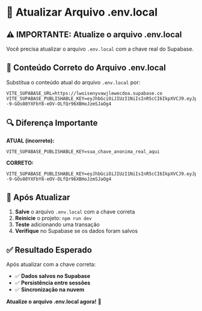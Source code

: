 # 🔧 Atualizar Arquivo .env.local

## ⚠️ **IMPORTANTE: Atualize o arquivo .env.local**

Você precisa atualizar o arquivo `.env.local` com a chave real do Supabase.

## 📝 **Conteúdo Correto do Arquivo .env.local**

Substitua o conteúdo atual do arquivo `.env.local` por:

```
VITE_SUPABASE_URL=https://lwoisenyvawjlewecdoa.supabase.co
VITE_SUPABASE_PUBLISHABLE_KEY=eyJhbGciOiJIUzI1NiIsInR5cCI6IkpXVCJ9.eyJpc3MiOiJzdXBhYmFzZSIsInJlZiI6Imx3b2lzZW55dmF3amxld2VjZG9hIiwicm9sZSI6InNlcnZpY2Vfcm9sZSIsImlhdCI6MTc1NjgxNDAwNCwiZXhwIjoyMDcyMzkwMDA0fQ.M4n--9-GOs08YXFbY8-eOV-OLfQr96XBHoJzmSJaOg4
```

## 🔍 **Diferença Importante**

**ATUAL (incorreto):**
```
VITE_SUPABASE_PUBLISHABLE_KEY=sua_chave_anonima_real_aqui
```

**CORRETO:**
```
VITE_SUPABASE_PUBLISHABLE_KEY=eyJhbGciOiJIUzI1NiIsInR5cCI6IkpXVCJ9.eyJpc3MiOiJzdXBhYmFzZSIsInJlZiI6Imx3b2lzZW55dmF3amxld2VjZG9hIiwicm9sZSI6InNlcnZpY2Vfcm9sZSIsImlhdCI6MTc1NjgxNDAwNCwiZXhwIjoyMDcyMzkwMDA0fQ.M4n--9-GOs08YXFbY8-eOV-OLfQr96XBHoJzmSJaOg4
```

## 🚀 **Após Atualizar**

1. **Salve** o arquivo `.env.local` com a chave correta
2. **Reinicie** o projeto: `npm run dev`
3. **Teste** adicionando uma transação
4. **Verifique** no Supabase se os dados foram salvos

## ✅ **Resultado Esperado**

Após atualizar com a chave correta:
- ✅ **Dados salvos no Supabase**
- ✅ **Persistência entre sessões**
- ✅ **Sincronização na nuvem**

**Atualize o arquivo .env.local agora!** 🎉
